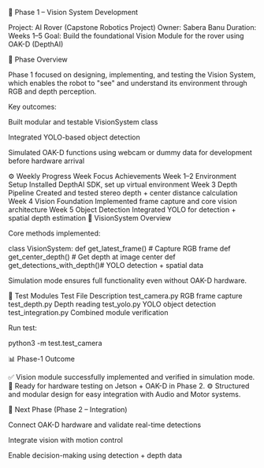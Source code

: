 🚀 Phase 1 – Vision System Development

Project: AI Rover (Capstone Robotics Project)
Owner: Sabera Banu
Duration: Weeks 1–5
Goal: Build the foundational Vision Module for the rover using OAK-D (DepthAI)

📖 Phase Overview

Phase 1 focused on designing, implementing, and testing the Vision System, which enables the robot to "see" and understand its environment through RGB and depth perception.

Key outcomes:

Built modular and testable VisionSystem class

Integrated YOLO-based object detection

Simulated OAK-D functions using webcam or dummy data for development before hardware arrival

⚙️ Weekly Progress
Week	Focus	Achievements
Week 1–2	Environment Setup	Installed DepthAI SDK, set up virtual environment
Week 3	Depth Pipeline	Created and tested stereo depth + center distance calculation
Week 4	Vision Foundation	Implemented frame capture and core vision architecture
Week 5	Object Detection	Integrated YOLO for detection + spatial depth estimation
🧩 VisionSystem Overview

Core methods implemented:

class VisionSystem:
    def get_latest_frame()         # Capture RGB frame
    def get_center_depth()         # Get depth at image center
    def get_detections_with_depth()# YOLO detection + spatial data


Simulation mode ensures full functionality even without OAK-D hardware.

🧪 Test Modules
Test File	Description
test_camera.py	RGB frame capture
test_depth.py	Depth reading
test_yolo.py	YOLO object detection
test_integration.py	Combined module verification

Run test:

python3 -m test.test_camera

📊 Phase-1 Outcome

✅ Vision module successfully implemented and verified in simulation mode.
🧠 Ready for hardware testing on Jetson + OAK-D in Phase 2.
⚙️ Structured and modular design for easy integration with Audio and Motor systems.

🔮 Next Phase (Phase 2 – Integration)

Connect OAK-D hardware and validate real-time detections

Integrate vision with motion control

Enable decision-making using detection + depth data